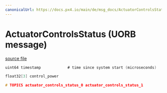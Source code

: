 ```yaml
---
canonicalUrl: https://docs.px4.io/main/de/msg_docs/ActuatorControlsStatus
---
```


# ActuatorControlsStatus (UORB message)



[source file](https://github.com/PX4/PX4-Autopilot/blob/release/1.14/msg/ActuatorControlsStatus.msg)

```c
uint64 timestamp            # time since system start (microseconds)

float32[3] control_power

# TOPICS actuator_controls_status_0 actuator_controls_status_1

```
